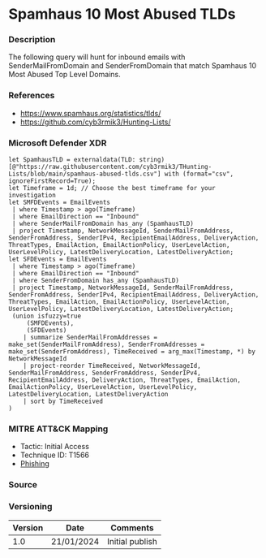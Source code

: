# Spamhaus 10 Most Abused TLDs

### Description

The following query will hunt for inbound emails with SenderMailFromDomain and SenderFromDomain that match Spamhaus 10 Most Abused Top Level Domains.

### References
- https://www.spamhaus.org/statistics/tlds/
- https://github.com/cyb3rmik3/Hunting-Lists/

### Microsoft Defender XDR
```
let SpamhausTLD = externaldata(TLD: string)[@"https://raw.githubusercontent.com/cyb3rmik3/THunting-Lists/blob/main/spamhaus-abused-tlds.csv"] with (format="csv", ignoreFirstRecord=True);
let Timeframe = 1d; // Choose the best timeframe for your investigation
let SMFDEvents = EmailEvents
 | where Timestamp > ago(Timeframe)
 | where EmailDirection == "Inbound"
 | where SenderMailFromDomain has_any (SpamhausTLD)
 | project Timestamp, NetworkMessageId, SenderMailFromAddress, SenderFromAddress, SenderIPv4, RecipientEmailAddress, DeliveryAction, ThreatTypes, EmailAction, EmailActionPolicy, UserLevelAction, UserLevelPolicy, LatestDeliveryLocation, LatestDeliveryAction;
let SFDEvents = EmailEvents
 | where Timestamp > ago(Timeframe)
 | where EmailDirection == "Inbound"
 | where SenderFromDomain has_any (SpamhausTLD)
 | project Timestamp, NetworkMessageId, SenderMailFromAddress, SenderFromAddress, SenderIPv4, RecipientEmailAddress, DeliveryAction, ThreatTypes, EmailAction, EmailActionPolicy, UserLevelAction, UserLevelPolicy, LatestDeliveryLocation, LatestDeliveryAction;
 (union isfuzzy=true
     (SMFDEvents),
     (SFDEvents)
    | summarize SenderMailFromAddresses = make_set(SenderMailFromAddress), SenderFromAddresses = make_set(SenderFromAddress), TimeReceived = arg_max(Timestamp, *) by NetworkMessageId    
    | project-reorder TimeReceived, NetworkMessageId, SenderMailFromAddress, SenderFromAddress, SenderIPv4, RecipientEmailAddress, DeliveryAction, ThreatTypes, EmailAction, EmailActionPolicy, UserLevelAction, UserLevelPolicy, LatestDeliveryLocation, LatestDeliveryAction
    | sort by TimeReceived
)
```

### MITRE ATT&CK Mapping
- Tactic: Initial Access
- Technique ID: T1566
- [Phishing](https://attack.mitre.org/techniques/T1566/)

### Source

### Versioning
| Version       | Date          | Comments                          |
| ------------- |---------------| ----------------------------------|
| 1.0           | 21/01/2024    | Initial publish                   |
